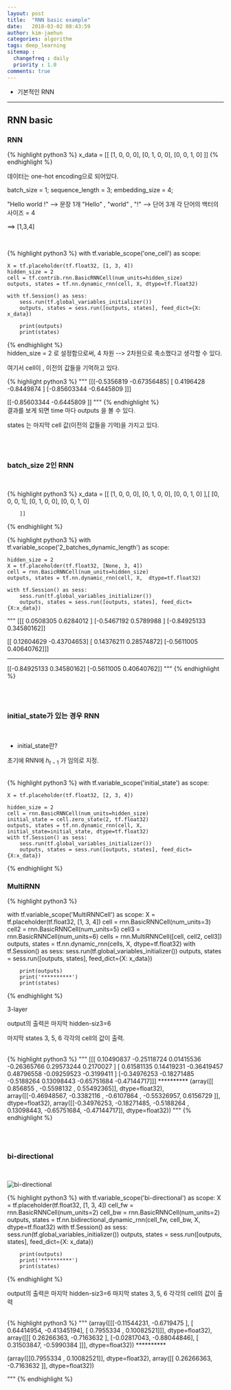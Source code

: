 ```yaml
---
layout: post
title:  "RNN basic example"
date:   2018-03-02 08:43:59
author: kim-jaehun
categories: algorithm
tags: deep_learning
sitemap :
  changefreq : daily
  priority : 1.0
comments: true
---
```


- 기본적인 RNN

---

## RNN basic

### RNN

{% highlight python3 %}
x_data = [[
            [1, 0, 0, 0],
            [0, 1, 0, 0],
            [0, 0, 1, 0]
        ]]
{% endhighlight %}

데이터는 one-hot encoding으로 되어있다.

batch_size = 1;
sequence_length = 3;
embedding_size = 4;

"Hello world !" -->  문장 1개
"Hello" , "world" , "!"  --> 단어 3개
각 단어의 백터의 사이즈 = 4

==> [1,3,4]

<br>

{% highlight python3 %}
with tf.variable_scope('one_cell') as scope:

    X = tf.placeholder(tf.float32, [1, 3, 4])
    hidden_size = 2
    cell = tf.contrib.rnn.BasicRNNCell(num_units=hidden_size)
    outputs, states = tf.nn.dynamic_rnn(cell, X, dtype=tf.float32)

    with tf.Session() as sess:
        sess.run(tf.global_variables_initializer())
        outputs, states = sess.run([outputs, states], feed_dict={X: x_data})

        print(outputs)
        print(states)

{% endhighlight %}
<br>
hidden_size = 2 로 설정함으로써,  4 차원 --> 2차원으로 축소했다고 생각할 수 있다.

여기서 cell이 , 이전의 값들을 기억하고 있다.


{% highlight python3 %}
"""
[[[-0.5356819  -0.67356485]
  [ 0.4196428  -0.8449874 ]
  [-0.85603344 -0.6445809 ]]]

[[-0.85603344 -0.6445809 ]]
"""
{% endhighlight %}
<br>
결과를 보게 되면 time 마다 outputs 을 볼 수 있다.

states 는 마지막 cell 값(이전의 값들을 기억)을 가지고 있다.

<br><br>
### batch_size 2인 RNN
<br>


{% highlight python3 %}
x_data = [[
            [1, 0, 0, 0],
            [0, 1, 0, 0],
            [0, 0, 1, 0]
        ],[
            [0, 0, 0, 1],
            [0, 1, 0, 0],
            [0, 0, 1, 0]

        ]]
{% endhighlight %}


{% highlight python3 %}
with tf.variable_scope('2_batches_dynamic_length') as scope:

    hidden_size = 2
    X = tf.placeholder(tf.float32, [None, 3, 4])
    cell = rnn.BasicRNNCell(num_units=hidden_size)
    outputs, states = tf.nn.dynamic_rnn(cell, X,  dtype=tf.float32)

    with tf.Session() as sess:
        sess.run(tf.global_variables_initializer())
        outputs, states = sess.run([outputs, states], feed_dict={X:x_data})

"""
[[[ 0.0508305   0.6284012 ]
  [-0.5467192   0.5789988 ]
  [-0.84925133  0.34580162]]

 [[ 0.12604629 -0.43704653]
  [ 0.14376211  0.28574872]
  [-0.5611005   0.40640762]]]
**********
[[-0.84925133  0.34580162]
 [-0.5611005   0.40640762]]
"""
{% endhighlight %}

<br><br>
### initial_state가 있는 경우 RNN
<br>

- initial_state란?

초기에 RNN에 $h_{t-1}$ 가 임의로 지정.

<br>
{% highlight python3 %}
with tf.variable_scope('initial_state') as scope:

    X = tf.placeholder(tf.float32, [2, 3, 4])

    hidden_size = 2
    cell = rnn.BasicRNNCell(num_units=hidden_size)
    initial_state = cell.zero_state(2, tf.float32)
    outputs, states = tf.nn.dynamic_rnn(cell, X, initial_state=initial_state, dtype=tf.float32)
    with tf.Session() as sess:
        sess.run(tf.global_variables_initializer())
        outputs, states = sess.run([outputs, states], feed_dict={X:x_data})

{% endhighlight %}
<br>

### MultiRNN

{% highlight python3 %}

with tf.variable_scope('MultiRNNCell') as scope:
    X = tf.placeholder(tf.float32, [1, 3, 4])
    cell = rnn.BasicRNNCell(num_units=3)
    cell2 = rnn.BasicRNNCell(num_units=5)
    cell3 = rnn.BasicRNNCell(num_units=6)
    cells = rnn.MultiRNNCell([cell, cell2, cell3])
    outputs, states = tf.nn.dynamic_rnn(cells, X, dtype=tf.float32)
    with tf.Session() as sess:
        sess.run(tf.global_variables_initializer())
        outputs, states = sess.run([outputs, states], feed_dict={X: x_data})

        print(outputs)
        print('**********')
        print(states)

{% endhighlight %}

3-layer

output의 출력은 마지막 hidden-siz3=6

마지막 states 3, 5, 6 각각의 cell의 값이 출력.

<br>
{% highlight python3 %}
"""
[[[ 0.10490837 -0.25118724  0.01415536 -0.26365766  0.29573244
    0.2170027 ]
  [ 0.61581135  0.14419231 -0.36419457  0.48796558 -0.09259523
   -0.3199411 ]
  [-0.34976253 -0.18271485 -0.5188264   0.13098443 -0.65751684
   -0.47144717]]]
**********
(array([[ 0.856855  , -0.5598132 ,  0.55492365]], dtype=float32),
array([[-0.46948567, -0.3382116 , -0.6107864 , -0.55326957,  0.6156729 ]],  dtype=float32),
array([[-0.34976253, -0.18271485, -0.5188264 ,  0.13098443, -0.65751684, -0.47144717]], dtype=float32))
"""
{% endhighlight %}
<br>

<br><br>
### bi-directional
<br>

![bi-directional](https://drive.google.com/uc?id=1GrwcGT8QaJdzBbsTggxnpjchu-UmN6gB)
<br>

{% highlight python3 %}
with tf.variable_scope('bi-directional') as scope:
    X = tf.placeholder(tf.float32, [1, 3, 4])
    cell_fw = rnn.BasicRNNCell(num_units=2)
    cell_bw = rnn.BasicRNNCell(num_units=2)
    outputs, states = tf.nn.bidirectional_dynamic_rnn(cell_fw, cell_bw, X, dtype=tf.float32)
    with tf.Session() as sess:
        sess.run(tf.global_variables_initializer())
        outputs, states = sess.run([outputs, states], feed_dict={X: x_data})

        print(outputs)
        print('**********')
        print(states)
{% endhighlight %}
<br>


output의 출력은 마지막 hidden-siz3=6
마지막 states 3, 5, 6 각각의 cell의 값이 출력

<br>
{% highlight python3 %}
"""
(array([[[-0.11544231, -0.6719475 ], [ 0.64414954, -0.41345194], [ 0.7955334 ,  0.10082521]]], dtype=float32),
array([[[ 0.26266363, -0.7163632 ], [-0.02817043, -0.88044846], [ 0.31503847, -0.5990384 ]]], dtype=float32))
**********

(array([[0.7955334 , 0.10082521]], dtype=float32),
array([[ 0.26266363, -0.7163632 ]], dtype=float32))

"""
{% endhighlight %}
<br>
